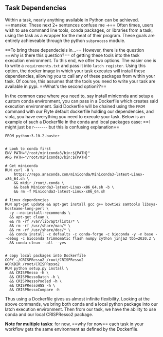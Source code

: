 ## Task Dependencies

Within a task, nearly anything available in Python can be achieved. ==manske: These next 2+ sentences confuse me ->== Often times, users wish to use command line tools, conda packages, or libraries from a task, using the task as a wrapper for the meat of their program. These goals are entirely achieveable through the python `subprocess` module. 

==To bring these dependecieis in...== However, there is the question ==why is there this question?== of getting these tools into the task execution environment. To this end, we offer two options. The easier one is to write a `requirements.txt` and pass it into `latch register`. Using this option, the docker image in which your task executes will install these dependencies, allowing you to call any of these packages from within your task. Of course, this assumes that the tools you need to write your task are available in pypi. ==What's the second option??==

In the common case where you need to, say install miniconda and setup a custom conda environment, you can pass in a Dockerfile which creates said execution environment. Said Dockerfile will be chained using the `FROM` command with our Flyte default dockerfile holding our dependencies, and viola, you have everything you need to execute your task. Below is an example of such a Dockerfile in the conda and local packages case: ==I might just be r------- but this is confusing explanation==

```
FROM python:3.10.2-buster


# Look to conda first
ENV PATH="/root/miniconda3/bin:${PATH}"
ARG PATH="/root/miniconda3/bin:${PATH}"

# Get miniconda
RUN curl -O \
    https://repo.anaconda.com/miniconda/Miniconda3-latest-Linux-x86_64.sh \
    && mkdir /root/.conda \
    && bash Miniconda3-latest-Linux-x86_64.sh -b \
    && rm -f Miniconda3-latest-Linux-x86_64.sh

# linux dependencies
RUN apt-get update && apt-get install gcc g++ bowtie2 samtools libsys-hostname-long-perl \
  -y --no-install-recommends \
  && apt-get clean \
  && rm -rf /var/lib/apt/lists/* \
  && rm -rf /usr/share/man/* \
  && rm -rf /usr/share/doc/* \
  && conda install -c defaults -c conda-forge -c bioconda -y -n base --debug -c bioconda trimmomatic flash numpy cython jinja2 tbb=2020.2 \
  && conda clean --all --yes


# copy local packages into Dockerfile
COPY ./CRISPResso2 /root/CRISPResso2
WORKDIR /root/CRISPResso2
RUN python setup.py install \
  && CRISPResso -h \
  && CRISPRessoBatch -h \
  && CRISPRessoPooled -h \
  && CRISPRessoWGS -h \
  && CRISPRessoCompare -h
```

Thus using a Dockerfile gives us almost infinite flexibility. Looking at the above commands, we bring both conda and a local python package into our latch execution environment. Then from our task, we have the ability to use conda and our local CRISPResso2 package.

**Note for multiple tasks**: for now, ==why for now== each task in your workflow gets the same environment as defined by the Dockerfile.